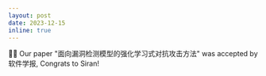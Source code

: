 ```yaml
---
layout: post
date: 2023-12-15
inline: true
---
```


🎉🎉 Our paper "面向漏洞检测模型的强化学习式对抗攻击方法" was accepted by 软件学报, Congrats to Siran!